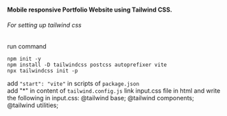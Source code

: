 #### Mobile responsive Portfolio Website using Tailwind CSS.

###### For setting up tailwind css

run command 
```
npm init -y
npm install -D tailwindcss postcss autoprefixer vite
npx tailwindcss init -p
```
add `"start": "vite"` in scripts of `package.json`  
add "*" in content of `tailwind.config.js`
link input.css file in html and write the following in input.css:
    @tailwind base;
    @tailwind components;
    @tailwind utilities;
